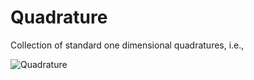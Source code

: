 Quadrature
==========

Collection of standard one dimensional quadratures, i.e.,

![Quadrature](https://raw2.github.com/sivaramambikasaran/Quadrature/master/images/Quadrature.png)